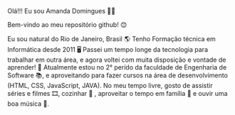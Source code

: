 Olá!!! Eu sou Amanda Domingues 👩‍💻

Bem-vindo ao meu repositório github! 😊

Eu sou natural do Rio de Janeiro, Brasil 🌎
Tenho Formação técnica em Informática desde 2011 🖥️
Passei um tempo longe da tecnologia para trabalhar em outra área, e agora voltei com muita disposição e vontade de aprender! 🤩
Atualmente estou no 2° perído da faculdade de Engenharia de Software 📚, e aproveitando para fazer cursos na área de desenvolvimento (HTML, CSS,  JavaScript,  JAVA).
No meu tempo livre, gosto de assistir séries e filmes 🎞️, cozinhar :cookie: , aproveitar o tempo em família 💜 e ouvir uma boa música 🎵.

